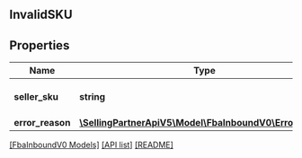 ## InvalidSKU

## Properties

Name | Type | Description | Notes
------------ | ------------- | ------------- | -------------
**seller_sku** | **string** | The seller SKU of the item. | [optional]
**error_reason** | [**\SellingPartnerApiV5\Model\FbaInboundV0\ErrorReason**](ErrorReason.md) |  | [optional]

[[FbaInboundV0 Models]](../) [[API list]](../../Api) [[README]](../../../README.md)
